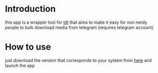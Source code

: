 # Introduction

this app is a wrapper tool for [tdl](<https://github.com/iyear/tdl>) that aims to make it easy for non nerdy people to bulk download media from telegram (requires telegram account)

# How to use

just download the version that corresponds to your system from [here](<https://github.com/cabiste69/tdl-wrapper/releases/latest>) and launch the app